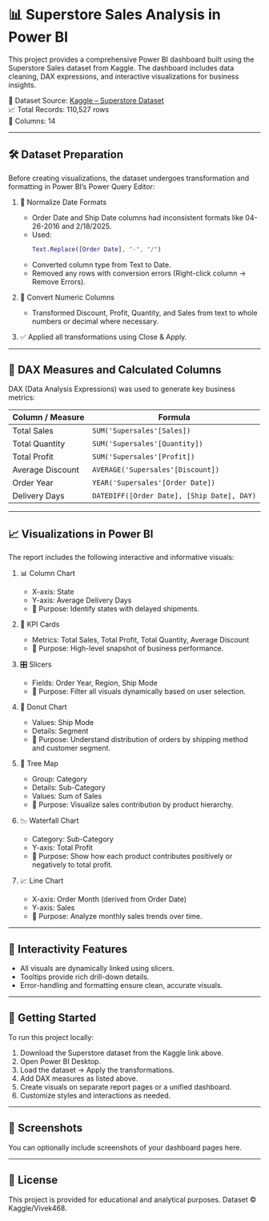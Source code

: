 # 📊 Superstore Sales Analysis in Power BI

This project provides a comprehensive Power BI dashboard built using the Superstore Sales dataset from Kaggle. The dashboard includes data cleaning, DAX expressions, and interactive visualizations for business insights.

🔗 Dataset Source: [Kaggle – Superstore Dataset](https://www.kaggle.com/datasets/vivek468/superstore-dataset-final)  
📈 Total Records: 110,527 rows  
📁 Columns: 14  

---

## 🛠️ Dataset Preparation

Before creating visualizations, the dataset undergoes transformation and formatting in Power BI’s Power Query Editor:

1. 🔄 Normalize Date Formats
   - Order Date and Ship Date columns had inconsistent formats like 04-26-2016 and 2/18/2025.
   - Used:  
     ```m
     Text.Replace([Order Date], "-", "/")
     ```
   - Converted column type from Text to Date.
   - Removed any rows with conversion errors (Right-click column → Remove Errors).

2. 🔢 Convert Numeric Columns
   - Transformed Discount, Profit, Quantity, and Sales from text to whole numbers or decimal where necessary.

3. ✅ Applied all transformations using Close & Apply.

---

## 🧮 DAX Measures and Calculated Columns

DAX (Data Analysis Expressions) was used to generate key business metrics:

| Column / Measure     | Formula                                        |
|----------------------|------------------------------------------------|
| Total Sales          | `SUM('Supersales'[Sales])`                     |
| Total Quantity       | `SUM('Supersales'[Quantity])`                  |
| Total Profit         | `SUM('Supersales'[Profit])`                    |
| Average Discount     | `AVERAGE('Supersales'[Discount])`             |
| Order Year           | `YEAR('Supersales'[Order Date])`              |
| Delivery Days        | `DATEDIFF([Order Date], [Ship Date], DAY)`    |

---

## 📈 Visualizations in Power BI

The report includes the following interactive and informative visuals:

1. 📊 Column Chart  
   - X-axis: State  
   - Y-axis: Average Delivery Days  
   - 📌 Purpose: Identify states with delayed shipments.

2. 🧮 KPI Cards  
   - Metrics: Total Sales, Total Profit, Total Quantity, Average Discount  
   - 📌 Purpose: High-level snapshot of business performance.

3. 🎛️ Slicers  
   - Fields: Order Year, Region, Ship Mode  
   - 📌 Purpose: Filter all visuals dynamically based on user selection.

4. 🍩 Donut Chart  
   - Values: Ship Mode  
   - Details: Segment  
   - 📌 Purpose: Understand distribution of orders by shipping method and customer segment.

5. 🌳 Tree Map  
   - Group: Category  
   - Details: Sub-Category  
   - Values: Sum of Sales  
   - 📌 Purpose: Visualize sales contribution by product hierarchy.

6. 📉 Waterfall Chart  
   - Category: Sub-Category  
   - Y-axis: Total Profit  
   - 📌 Purpose: Show how each product contributes positively or negatively to total profit.

7. 📈 Line Chart  
   - X-axis: Order Month (derived from Order Date)  
   - Y-axis: Sales  
   - 📌 Purpose: Analyze monthly sales trends over time.

---

## 🧩 Interactivity Features

- All visuals are dynamically linked using slicers.
- Tooltips provide rich drill-down details.
- Error-handling and formatting ensure clean, accurate visuals.

---

## 🚀 Getting Started

To run this project locally:

1. Download the Superstore dataset from the Kaggle link above.
2. Open Power BI Desktop.
3. Load the dataset → Apply the transformations.
4. Add DAX measures as listed above.
5. Create visuals on separate report pages or a unified dashboard.
6. Customize styles and interactions as needed.

---

## 📌 Screenshots

You can optionally include screenshots of your dashboard pages here.

---

## 📜 License

This project is provided for educational and analytical purposes. Dataset © Kaggle/Vivek468.
